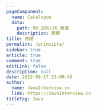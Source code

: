 ```yaml
---
pageComponent: 
  name: Catalogue
  data: 
    path: 99.边栏/26.原理
    description: 原理
title: 原理
permalink: /principle/
sidebar: true
article: true
comment: true
editLink: false
description: null
date: 2022-08-17 23:00:40
author: 
  name: JavaInterview.cn
  link: https://JavaInterview.cn
titleTag: Java
---
```


